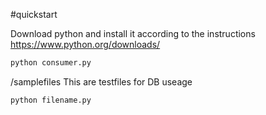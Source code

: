 #quickstart

Download python and install it according to the instructions
https://www.python.org/downloads/

```bash
python consumer.py
```


/samplefiles 
This are testfiles for DB useage

```bash
python filename.py
```